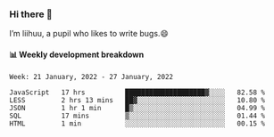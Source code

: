 ### Hi there 👋
I’m liihuu, a pupil who likes to write bugs.😄


#### 📊 Weekly development breakdown
<!--START_SECTION:waka-->
```text
Week: 21 January, 2022 - 27 January, 2022

JavaScript   17 hrs          ████████████████████▓░░░░   82.58 % 
LESS         2 hrs 13 mins   ██▓░░░░░░░░░░░░░░░░░░░░░░   10.80 % 
JSON         1 hr 1 min      █▒░░░░░░░░░░░░░░░░░░░░░░░   04.99 % 
SQL          17 mins         ▒░░░░░░░░░░░░░░░░░░░░░░░░   01.44 % 
HTML         1 min           ░░░░░░░░░░░░░░░░░░░░░░░░░   00.15 % 
```
<!--END_SECTION:waka-->

<!--
**liihuu/liihuu** is a ✨ _special_ ✨ repository because its `README.md` (this file) appears on your GitHub profile.

Here are some ideas to get you started:

- 🔭 I’m currently working on ...
- 🌱 I’m currently learning ...
- 👯 I’m looking to collaborate on ...
- 🤔 I’m looking for help with ...
- 💬 Ask me about ...
- 📫 How to reach me: ...
- 😄 Pronouns: ...
- ⚡ Fun fact: ...
-->
